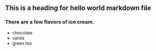 ## This is a heading for hello world markdown file

### There are a few flavors of ice cream.

* chocolate
* vanila
* green tea

